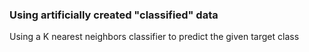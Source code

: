 ### Using artificially created "classified" data

Using a K nearest neighbors classifier to predict the given target class


